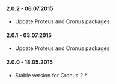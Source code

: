#### 2.0.2 - 06.07.2015
* Update Proteus and Cronus packages

#### 2.0.1 - 03.07.2015
* Update Proteus and Cronus packages

#### 2.0.0 - 18.05.2015
* Stable version for Cronus 2.*